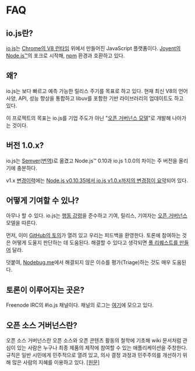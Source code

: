 # FAQ

## io.js란?

[io.js](https://github.com/nodejs/io.js)는 [Chrome의 V8 런타임](http://code.google.com/p/v8/) 위에서 만들어진 JavaScript 플랫폼이다. [Joyent의 Node.js™](https://nodejs.org/)의 포크로 시작해, [npm](https://www.npmjs.com/) 환경과 호환하고 있다.

## 왜?

io.js는 보다 빠르고 예측 가능한 릴리스 주기를 목표로 하고 있다. 현재 최신 V8의 언어사양, API, 성능 향상을 통합하고 libuv를 포함한 기반 라이브러리의 업데이트도 하고 있다.

이 프로젝트의 목표는 io.js를 기업 주도가 아닌 "[오픈 거버넌스 모델](https://github.com/nodejs/io.js/blob/v1.x/GOVERNANCE.md#readme)"로 개발해 나아가는 것이다.

## 버전 1.0.x?

io.js는 [Semver](http://semver.org/)([번역](http://semver.org/lang/ko/))로 옮겼고 Node.js™ 0.10과 io.js 1.0.0의 차이는 주 버전을 올리기에 충분하다.

v1.x [변경이력](https://github.com/nodejs/io.js/blob/v1.x/CHANGELOG.md)에는 [Node.js v0.10.35에서 io.js v1.0.x까지의 변경점이 요약](https://github.com/nodejs/io.js/blob/v1.x/CHANGELOG.md#summary-of-changes-from-nodejs-v01035-to-iojs-v100)되어 있다.

## 어떻게 기여할 수 있나?

아무나 할 수 있다. io.js는 [행동 강령](https://github.com/nodejs/io.js/blob/v1.x/CONTRIBUTING.md#code-of-conduct)을 준수하고 기여, 릴리스, 기여자는 [오픈 거버넌스](https://github.com/nodejs/io.js/blob/v1.x/GOVERNANCE.md#readme) 모델을 따른다.

먼저, 이미 [GitHub의 토의](https://github.com/nodejs/io.js/issues)가 열려 있고 우리는 피드백을 환영한다.
토론에 참여하는 것은 어떻게 도울지 판단하는 데 도움된다. 해결할 수 있다고 생각되면 [풀 리퀘스트를 만들어](https://github.com/nodejs/io.js/blob/v1.x/CONTRIBUTING.md#code-contributions) 달라.

덧붙여, [Nodebug.me](http://nodebug.me/)에서 해결되지 않은 이슈를 평가(Triage)하는 것도 매우 도움된다.

## 토론이 이루어지는 곳은?

Freenode IRC의 #io.js 채널이다. 채널의 로그는 [여기](http://logs.libuv.org/io.js/latest)에 모으고 있다.

## 오픈 소스 거버넌스란?

오픈 소스 거버넌스란 오픈 소스와 오픈 콘텐츠 활동의 철학에 기초해 wiki 문서처럼 관심이 있는 사람은 누구나 최종 제품의 제작에 참여할 수 있는 애플리케이션을 주창한다. 규칙은 일반 시민에게 민주적으로 열려 있고, 의사 결정 과정과 민주주의를 개선하기 위해 많은 사람의 지혜를 이용하고 있다. [[원문]](https://en.wikipedia.org/wiki/Open-source_governance)

